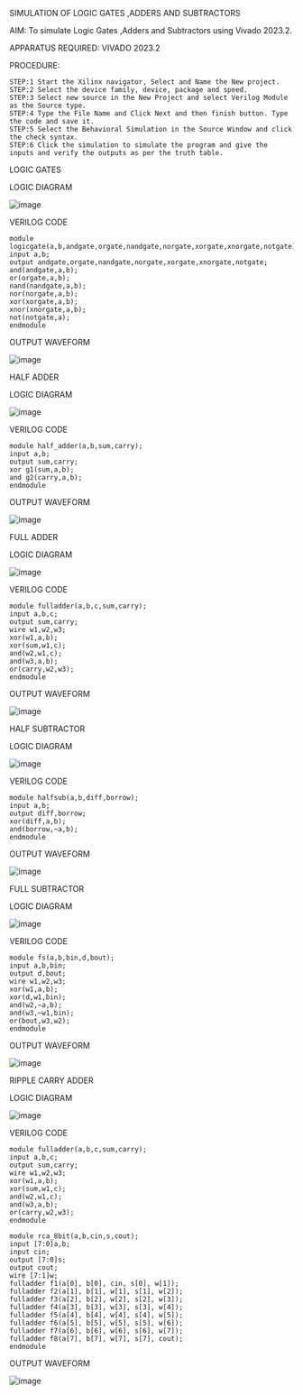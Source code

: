 
SIMULATION OF LOGIC GATES ,ADDERS AND SUBTRACTORS

AIM: 
To simulate Logic Gates ,Adders and Subtractors using Vivado 2023.2.

APPARATUS REQUIRED: 
VIVADO 2023.2

PROCEDURE: 
```
STEP:1 Start the Xilinx navigator, Select and Name the New project. 
STEP:2 Select the device family, device, package and speed.
STEP:3 Select new source in the New Project and select Verilog Module as the Source type. 
STEP:4 Type the File Name and Click Next and then finish button. Type the code and save it. 
STEP:5 Select the Behavioral Simulation in the Source Window and click the check syntax. 
STEP:6 Click the simulation to simulate the program and give the inputs and verify the outputs as per the truth table.
```
LOGIC GATES

LOGIC DIAGRAM

 ![image](https://github.com/Lokeshmb005/VLSI-LAB-EXP-1/assets/159941167/fa4a02e5-e487-4993-add9-0fc9130d2399)

VERILOG CODE 
```
module logicgate(a,b,andgate,orgate,nandgate,norgate,xorgate,xnorgate,notgate);
input a,b;
output andgate,orgate,nandgate,norgate,xorgate,xnorgate,notgate;
and(andgate,a,b);
or(orgate,a,b);
nand(nandgate,a,b);
nor(norgate,a,b);
xor(xorgate,a,b);
xnor(xnorgate,a,b);
not(notgate,a);
endmodule
```

OUTPUT WAVEFORM

 ![image](https://github.com/Lokeshmb005/VLSI-LAB-EXP-1/assets/159941167/0860f246-c179-43a9-87f8-401e52e093cb)


HALF ADDER

LOGIC DIAGRAM

 ![image](https://github.com/Lokeshmb005/VLSI-LAB-EXP-1/assets/159941167/9e6b6d3d-73e4-4668-8bce-ad710dc79f1b)

VERILOG CODE
```
module half_adder(a,b,sum,carry);
input a,b;
output sum,carry;
xor g1(sum,a,b);
and g2(carry,a,b);
endmodule 

```

OUTPUT WAVEFORM

 ![image](https://github.com/Lokeshmb005/VLSI-LAB-EXP-1/assets/159941167/8b013ca6-ce21-4072-98cd-0e58ed642b8d)

FULL ADDER

LOGIC DIAGRAM

 ![image](https://github.com/Lokeshmb005/VLSI-LAB-EXP-1/assets/159941167/370791c7-9429-4a69-a027-22c12e235fd5)

VERILOG CODE 
```
module fulladder(a,b,c,sum,carry);
input a,b,c;
output sum,carry;
wire w1,w2,w3;
xor(w1,a,b);
xor(sum,w1,c);
and(w2,w1,c);
and(w3,a,b);
or(carry,w2,w3);
endmodule
```
OUTPUT WAVEFORM

 ![image](https://github.com/Lokeshmb005/VLSI-LAB-EXP-1/assets/159941167/ae2a9aa7-c856-45c8-b8a8-9d55428d3f89)

HALF SUBTRACTOR

LOGIC DIAGRAM

 ![image](https://github.com/Lokeshmb005/VLSI-LAB-EXP-1/assets/159941167/4df410ca-40cb-457a-a7e7-08f72b5b4833)


VERILOG CODE 
```
module halfsub(a,b,diff,borrow);
input a,b;
output diff,borrow;
xor(diff,a,b);
and(borrow,~a,b);
endmodule
```
OUTPUT WAVEFORM

 ![image](https://github.com/Lokeshmb005/VLSI-LAB-EXP-1/assets/159941167/5b4b5d80-2a60-47f1-98e7-692736d1fb74)

FULL SUBTRACTOR

LOGIC DIAGRAM

![image](https://github.com/Lokeshmb005/VLSI-LAB-EXP-1/assets/159941167/e3b6b6c2-6340-4eeb-802a-9bd08394639d)
 
VERILOG CODE 
```
module fs(a,b,bin,d,bout);
input a,b,bin;
output d,bout;
wire w1,w2,w3;
xor(w1,a,b);
xor(d,w1,bin);
and(w2,~a,b);
and(w3,~w1,bin);
or(bout,w3,w2);
endmodule
```
OUTPUT WAVEFORM

 ![image](https://github.com/Lokeshmb005/VLSI-LAB-EXP-1/assets/159941167/76488ae6-1f71-4bbc-868a-84aa4d1d94e0)


RIPPLE CARRY ADDER

LOGIC DIAGRAM

 ![image](https://github.com/Lokeshmb005/VLSI-LAB-EXP-1/assets/159941167/f961ac8c-a557-4309-96a2-2b16a8bc8321)

VERILOG CODE 
```
module fulladder(a,b,c,sum,carry);
input a,b,c;
output sum,carry;
wire w1,w2,w3;
xor(w1,a,b);
xor(sum,w1,c);
and(w2,w1,c);
and(w3,a,b);
or(carry,w2,w3);
endmodule

module rca_8bit(a,b,cin,s,cout);
input [7:0]a,b;
input cin;
output [7:0]s;
output cout;
wire [7:1]w;
fulladder f1(a[0], b[0], cin, s[0], w[1]);
fulladder f2(a[1], b[1], w[1], s[1], w[2]);
fulladder f3(a[2], b[2], w[2], s[2], w[3]);
fulladder f4(a[3], b[3], w[3], s[3], w[4]);
fulladder f5(a[4], b[4], w[4], s[4], w[5]);
fulladder f6(a[5], b[5], w[5], s[5], w[6]);
fulladder f7(a[6], b[6], w[6], s[6], w[7]);
fulladder f8(a[7], b[7], w[7], s[7], cout);
endmodule
```

OUTPUT WAVEFORM

 ![image](https://github.com/Lokeshmb005/VLSI-LAB-EXP-1/assets/159941167/6ca07915-f6d5-48ce-b000-875d8918bafa)

